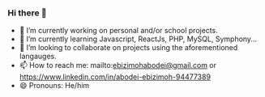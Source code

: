 ### Hi there 👋

<!--
**EbizimohAbodei/EbizimohAbodei** is a ✨ _special_ ✨ repository because its `README.md` (this file) appears on your GitHub profile.

Here are some ideas to get you started:

-->

- 🔭 I’m currently working on personal and/or school projects.
- 🌱 I’m currently learning Javascript, ReactJs, PHP, MySQL, Symphony...
- 👯 I’m looking to collaborate on projects using the aforementioned langauges.
- 📫 How to reach me: mailto:ebizimohabodei@gmail.com or https://www.linkedin.com/in/abodei-ebizimoh-94477389
- 😄 Pronouns: He/him

